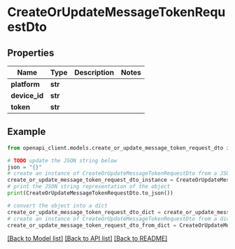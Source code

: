 # CreateOrUpdateMessageTokenRequestDto


## Properties

Name | Type | Description | Notes
------------ | ------------- | ------------- | -------------
**platform** | **str** |  | 
**device_id** | **str** |  | 
**token** | **str** |  | 

## Example

```python
from openapi_client.models.create_or_update_message_token_request_dto import CreateOrUpdateMessageTokenRequestDto

# TODO update the JSON string below
json = "{}"
# create an instance of CreateOrUpdateMessageTokenRequestDto from a JSON string
create_or_update_message_token_request_dto_instance = CreateOrUpdateMessageTokenRequestDto.from_json(json)
# print the JSON string representation of the object
print(CreateOrUpdateMessageTokenRequestDto.to_json())

# convert the object into a dict
create_or_update_message_token_request_dto_dict = create_or_update_message_token_request_dto_instance.to_dict()
# create an instance of CreateOrUpdateMessageTokenRequestDto from a dict
create_or_update_message_token_request_dto_from_dict = CreateOrUpdateMessageTokenRequestDto.from_dict(create_or_update_message_token_request_dto_dict)
```
[[Back to Model list]](../README.md#documentation-for-models) [[Back to API list]](../README.md#documentation-for-api-endpoints) [[Back to README]](../README.md)



